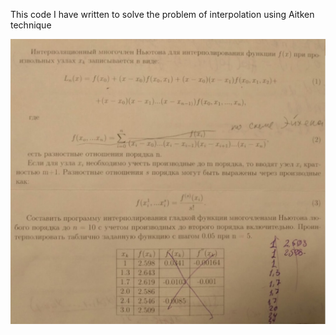 This code I have written to solve the problem of interpolation using Aitken technique

![alt text](https://github.com/RamilDautov/My-projects/blob/master/Python%20projects/Numerical%20methods/Aitken%20interpolation/Aitken.jpg?raw=true)


